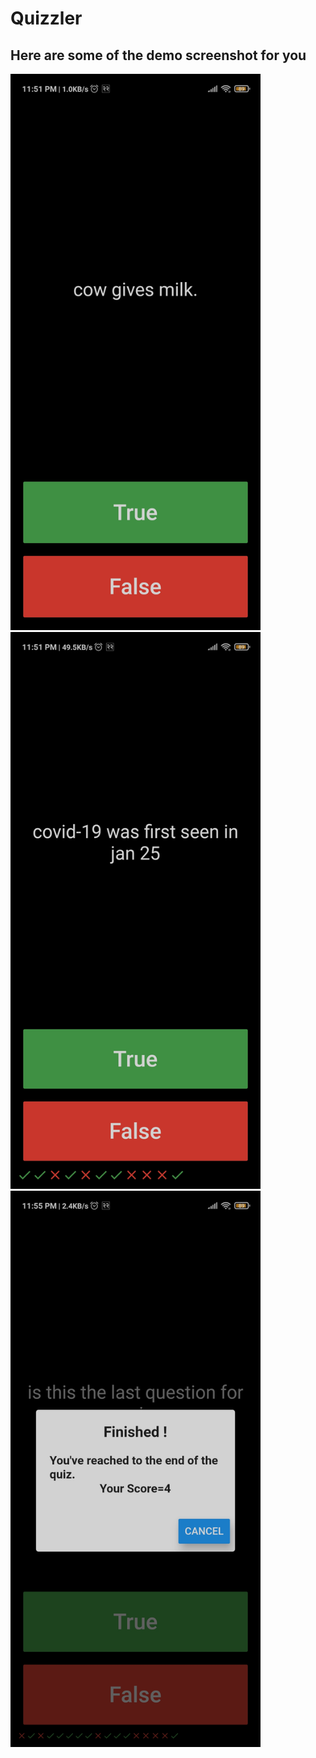 # Quizzler

## Here are some of the demo screenshot for you
<img src="Screenshot_2020-11-07-23-51-23-313_com.example.quizzler.jpg"
     alt="Markdown Monster icon"
     width="400" /> <img src="Screenshot_2020-11-07-23-51-31-402_com.example.quizzler.jpg"
     alt="Markdown Monster icon"
     width="400" /> <img src="Screenshot_2020-11-07-23-55-36-857_com.example.quizzler.jpg"
     alt="Markdown Monster icon"
    width="400" />     
